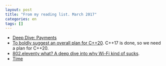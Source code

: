 ```yaml
---
layout: post
title: "From my reading list. March 2017"
categories: en
tags: []
---
```


- [Deep Dive:
  Payments](https://tech.affirm.com/deep-dive-payments-60f5d17f6c71)
- [To boldly suggest an overall plan for
  C++20](http://www.open-std.org/jtc1/sc22/wg21/docs/papers/2017/p0592r0.html).
  C++17 is done, so we need a plan for C++20.
- [802.eleventy what? A deep dive into why Wi-Fi kind of
  sucks](https://arstechnica.com/information-technology/2017/03/802-eleventy-what-a-deep-dive-into-why-wi-fi-kind-of-sucks/).
- [Time](https://unix4lyfe.org/time/)
